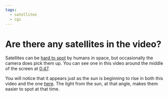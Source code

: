 ```yaml
---
tags:
  - satellites
  - cgi
---
```

# Are there any satellites in the video?

Satellites can be [hard to spot](http://www.esa.int/spaceinvideos/Videos/2016/05/Satellites_in_space) by humans in space, but occasionally the camera does pick them up. You can see one in this video around the middle of the screen at <a href='#' onclick='return skipTo("0:47")'>0:47</a>.

You will notice that it appears just as the sun is beginning to rise in both this video and the one [here](http://www.esa.int/spaceinvideos/Videos/2016/05/Satellites_in_space). The light from the sun, at that angle, makes them easier to spot at that time.
